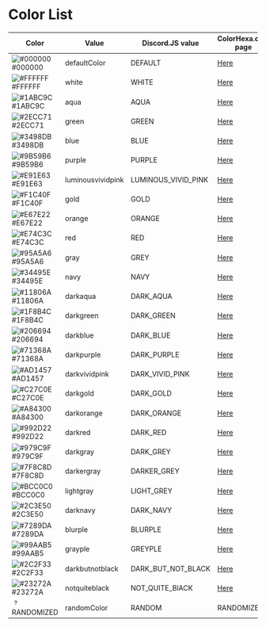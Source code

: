 # Color List

Color | Value | Discord.JS value | ColorHexa.com page
------|-------|------------------|-------------------
![#000000](https://placehold.it/15/000000/000000?text=+) #000000 | defaultColor | DEFAULT | [Here](https://www.colorhexa.com/000000)
![#FFFFFF](https://placehold.it/15/ffffff/000000?text=+) #FFFFFF | white | WHITE | [Here](https://www.colorhexa.com/ffffff)
![#1ABC9C](https://placehold.it/15/1abc9c/000000?text=+) #1ABC9C | aqua | AQUA | [Here](https://www.colorhexa.com/1abc9c)
![#2ECC71](https://placehold.it/15/2ecc71/000000?text=+) #2ECC71 | green | GREEN | [Here](https://www.colorhexa.com/2ecc71)
![#3498DB](https://placehold.it/15/3498db/000000?text=+) #3498DB | blue | BLUE | [Here](https://www.colorhexa.com/3498db)
![#9B59B6](https://placehold.it/15/9b59b6/000000?text=+) #9B59B6 | purple | PURPLE | [Here](https://www.colorhexa.com/9b59b6)
![#E91E63](https://placehold.it/15/e91e63/000000?text=+) #E91E63 | luminousvividpink | LUMINOUS_VIVID_PINK | [Here](https://www.colorhexa.com/e91e63)
![#F1C40F](https://placehold.it/15/f1c40f/000000?text=+) #F1C40F | gold | GOLD | [Here](https://www.colorhexa.com/f1c40f)
![#E67E22](https://placehold.it/15/e67e22/000000?text=+) #E67E22 | orange | ORANGE | [Here](https://www.colorhexa.com/e67e22)
![#E74C3C](https://placehold.it/15/e74c3c/000000?text=+) #E74C3C | red | RED | [Here](https://www.colorhexa.com/e74c3c)
![#95A5A6](https://placehold.it/15/95a5a6/000000?text=+) #95A5A6 | gray | GREY | [Here](https://www.colorhexa.com/95a5a6)
![#34495E](https://placehold.it/15/34495e/000000?text=+) #34495E | navy | NAVY | [Here](https://www.colorhexa.com/34495e)
![#11806A](https://placehold.it/15/11806a/000000?text=+) #11806A | darkaqua | DARK_AQUA | [Here](https://www.colorhexa.com/11806a)
![#1F8B4C](https://placehold.it/15/1f8b4c/000000?text=+) #1F8B4C | darkgreen | DARK_GREEN | [Here](https://www.colorhexa.com/1f8b4c)
![#206694](https://placehold.it/15/206694/000000?text=+) #206694 | darkblue | DARK_BLUE | [Here](https://www.colorhexa.com/206694)
![#71368A](https://placehold.it/15/71368a/000000?text=+) #71368A | darkpurple | DARK_PURPLE | [Here](https://www.colorhexa.com/71368a)
![#AD1457](https://placehold.it/15/ad1457/000000?text=+) #AD1457 | darkvividpink | DARK_VIVID_PINK | [Here](https://www.colorhexa.com/ad1457)
![#C27C0E](https://placehold.it/15/c27c0e/000000?text=+) #C27C0E | darkgold | DARK_GOLD | [Here](https://www.colorhexa.com/c27c0e)
![#A84300](https://placehold.it/15/a84300/000000?text=+) #A84300 | darkorange | DARK_ORANGE | [Here](https://www.colorhexa.com/a84300)
![#992D22](https://placehold.it/15/992d22/000000?text=+) #992D22 | darkred | DARK_RED | [Here](https://www.colorhexa.com/992d22)
![#979C9F](https://placehold.it/15/979c9f/000000?text=+) #979C9F | darkgray | DARK_GREY | [Here](https://www.colorhexa.com/979c9f)
![#7F8C8D](https://placehold.it/15/7f8c8d/000000?text=+) #7F8C8D | darkergray | DARKER_GREY | [Here](https://www.colorhexa.com/7f8c8d)
![#BCC0C0](https://placehold.it/15/bcc0c0/000000?text=+) #BCC0C0 | lightgray | LIGHT_GREY | [Here](https://www.colorhexa.com/bcc0c0)
![#2C3E50](https://placehold.it/15/2c3e50/000000?text=+) #2C3E50 | darknavy | DARK_NAVY | [Here](https://www.colorhexa.com/2c3e50)
![#7289DA](https://placehold.it/15/7289da/000000?text=+) #7289DA | blurple | BLURPLE | [Here](https://www.colorhexa.com/7289da)
![#99AAB5](https://placehold.it/15/99aab5/000000?text=+) #99AAB5 | grayple | GREYPLE | [Here](https://www.colorhexa.com/99aab5)
![#2C2F33](https://placehold.it/15/2c2f33/000000?text=+) #2C2F33 | darkbutnotblack | DARK_BUT_NOT_BLACK | [Here](https://www.colorhexa.com/2c2f33)
![#23272A](https://placehold.it/15/23272a/000000?text=+) #23272A | notquiteblack | NOT_QUITE_BlACK | [Here](https://www.colorhexa.com/23272a)
![RANDOMIZED](../img/random.png) RANDOMIZED | randomColor | RANDOM | RANDOMIZED